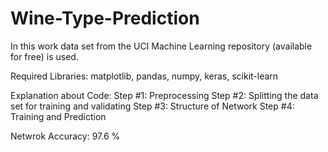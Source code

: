 # Wine-Type-Prediction
In this work data set from the UCI Machine Learning repository (available for free) is used. 

Required Libraries:
matplotlib, 
pandas, 
numpy, 
keras, 
scikit-learn 

Explanation about Code:
Step #1: Preprocessing 
Step #2: Splitting the data set for training and validating 
Step #3: Structure of Network
Step #4: Training and Prediction

Netwrok Accuracy: 97.6 %

